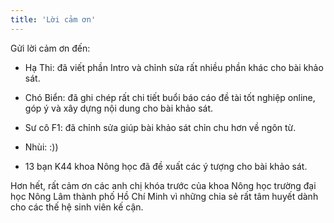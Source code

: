 ```yaml
---
title: 'Lời cảm ơn'
---
```


Gửi lời cảm ơn đến:

- Hạ Thi: đã viết phần Intro và chỉnh sửa rất nhiều phần khác cho bài khảo sát.

- Chó Biển: đã ghi chép rất chi tiết buổi báo cáo đề tài tốt nghiệp online, góp ý và xây dựng nội dung cho bài khảo sát.

- Sư cô F1: đã chỉnh sửa giúp bài khảo sát chỉn chu hơn về ngôn từ.

- Nhùi: :))

- 13 bạn K44 khoa Nông học đã đề xuất các ý tượng cho bài khảo sát.

Hơn hết, rất cảm ơn các anh chị khóa trước của khoa Nông học trường đại học Nông Lâm thành phố Hồ Chí Minh vì những chia sẻ rất tâm huyết dành cho các thế hệ sinh viên kế cận.

